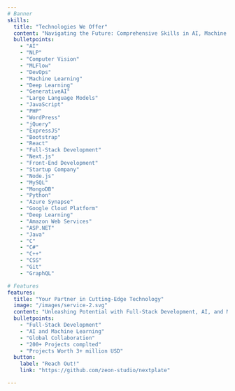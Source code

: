 ```yaml
---
# Banner
skills:
  title: "Technologies We Offer"
  content: "Navigating the Future: Comprehensive Skills in AI, Machine Learning, Full-Stack & Front-End Development, Cloud Technologies, and Programming Languages."
  bulletpoints:
    - "AI"
    - "NLP"
    - "Computer Vision"
    - "MLFlow"
    - "DevOps"
    - "Machine Learning"
    - "Deep Learning"
    - "GenerativeAI"
    - "Large Language Models"
    - "JavaScript"
    - "PHP"
    - "WordPress"
    - "jQuery"
    - "ExpressJS"
    - "Bootstrap"
    - "React"
    - "Full-Stack Development"
    - "Next.js"
    - "Front-End Development"
    - "Startup Company"
    - "Node.js"
    - "MySQL"
    - "MongoDB"
    - "Python"
    - "Azure Synapse"
    - "Google Cloud Platform"
    - "Deep Learning"
    - "Amazon Web Services"
    - "ASP.NET"
    - "Java"
    - "C"
    - "C#"
    - "C++"
    - "CSS"
    - "Git"
    - "GraphQL"

# Features
features:
  title: "Your Partner in Cutting-Edge Technology"
  image: "/images/service-2.svg"
  content: "Unleashing Potential with Full-Stack Development, AI, and Machine Learning Expertise"
  bulletpoints:
    - "Full-Stack Development"
    - "AI and Machine Learning"
    - "Global Collaboration"
    - "200+ Projects complted"
    - "Projects Worth 3+ million USD"
  button:
    label: "Reach Out!"
    link: "https://github.com/zeon-studio/nextplate"

---
```

